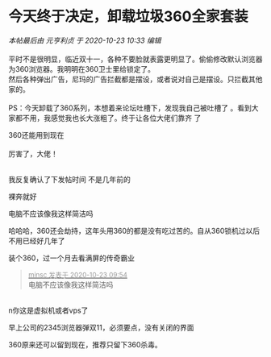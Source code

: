# 今天终于决定，卸载垃圾360全家套装


<i class="pstatus"> 本帖最后由 元亨利贞 于 2020-10-23 10:33 编辑 </i><br />
<br />
平时不是很明显，临近双十一，各种不要脸就表露更明显了。偷偷修改默认浏览器为360浏览器。我明明在360卫士里给锁定了。<br />
然后各种弹出广告，尼玛的广告拦截都是摆设，或者说对自己是摆设。只拦截其他家的。<br />
<br />
PS：今天卸载了360系列，本想着来论坛吐槽下，发现我自己被吐槽了<img src="static/image/smiley/default/lol.gif" smilieid="12" border="0" alt="" /> 。看到大家都不用，我感觉我也长大涨粗了<img src="static/image/smiley/default/titter.gif" smilieid="9" border="0" alt="" />。终于让各位大佬们靠齐 了

360还能用到现在<br />
<br />
厉害了，大佬！<br />
<br />
<img src="static/image/smiley/default/lol.gif" smilieid="12" border="0" alt="" /><img src="static/image/smiley/default/lol.gif" smilieid="12" border="0" alt="" /><img src="static/image/smiley/default/lol.gif" smilieid="12" border="0" alt="" />

我反复确认了下发帖时间 不是几年前的

裸奔就好

电脑不应该像我这样简洁吗<br />
<img id="aimg_AuWw5" onclick="zoom(this, this.src, 0, 0, 0)" class="zoom" src="https://assets.baklib.com/t/0e6b9d4b-0b1c-46fd-b41e-2040ea5279bf/u/5467817c-6514-4e6d-bb4b-386f8de94d26/01603418064015.png" onmouseover="img_onmouseoverfunc(this)" onload="thumbImg(this)" border="0" alt="" />

哈哈哈，360还会劫持，这年头用360的都是没有吃过苦的。自从360锁机过以后不用已经好几年了

装个360，过一个月去看满屏的传奇霸业

<div class="quote"><blockquote><font size="2"><a href="https://www.hostloc.com/forum.php?mod=redirect&amp;goto=findpost&amp;pid=9339616&amp;ptid=757485" target="_blank"><font color="#999999">minsc 发表于 2020-10-23 09:54</font></a></font><br />
电脑不应该像我这样简洁吗</blockquote></div><br />
n你这是虚拟机或者vps了 <br />


早上公司的2345浏览器弹双11，必须要点，没有关闭的界面

360原来还可以留到现在，推荐只留下360杀毒。
